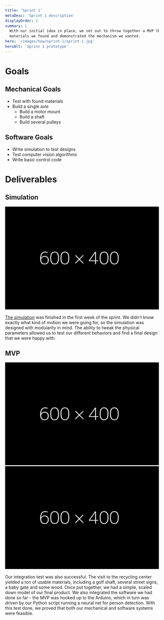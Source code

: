 ```yaml
---
title: 'Sprint 1'
metaDesc: 'Sprint 1 description'
displayOrder: 2
summary: |
  With our initial idea in place, we set out to throw together a MVP that used the
  materials we found and demonstrated the mechanism we wanted.
hero: '/images/how/sprint-1/sprint-1.jpg'
heroAlt: 'Sprint 1 prototype'
---
```

# Goals

## Mechanical Goals

- Test with found materials
- Build a single axle
    - Build a motor mount
    - Build a shaft
    - Build several pulleys

## Software Goals

- Write simulation to test designs
- Test computer vision algorithms
- Write basic control code

# Deliverables

## Simulation

![placeholder](/images/placeholder.jpg)

[The simulation](https://openprocessing.org/sketch/1332951) was finished in the first
week of the sprint.  We didn't know exactly what kind of motion we were going for, so
the simulation was designed with modularity in mind. The ability to tweak the physical
parameters allowed us to test our different behaviors and find a final design that we
were happy with.

## MVP

<p class="multi-image">
  <img src="/images/placeholder.jpg" alt="placeholder"/>
  <img src="/images/placeholder.jpg" alt="placeholder"/>
</p>

Our integration test was also successful. The visit to the recycling center yielded a
ton of usable materials, including a golf shaft, several street signs, a baby gate and
some wood. Once put together, we had a simple, scaled down model of our final product.
We also integrated the software we had done so far - the MVP was hooked up to the
Arduino, which in turn was driven by our Python script running a neural net for person
detection. With this test done, we proved that both our mechanical and software systems
were feasible.
